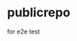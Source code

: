 # publicrepo
for e2e test














































































































































































































































































































































































































































































































































































































































































































































































































































































































































































































































































































































































































































































































































































































































































































































































































































































































































































































































































































































































































































































































































































































































































































































































































































































































































































